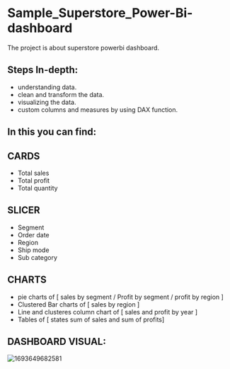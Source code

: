 # Sample_Superstore_Power-Bi-dashboard

The project is about superstore powerbi dashboard. 

## Steps In-depth:
* understanding data.
* clean and transform the data.
* visualizing the data.
* custom columns and measures by using DAX function.
  
## In this you can find:
## CARDS 
* Total sales
* Total profit
* Total quantity

## SLICER
* Segment
* Order date
* Region
* Ship mode
* Sub category

## CHARTS
* pie charts of [ sales by segment / Profit by segment / profit by region ]
* Clustered Bar charts of [ sales by region ]
* Line and clusteres column chart of [ sales and profit by year ]
* Tables of [ states sum of sales and sum of profits]

## DASHBOARD VISUAL:

![1693649682581](https://github.com/rakshithaelango/Sample_Superstore_Power-Bi-dashboard/assets/116090323/ce92e627-b4ac-43f5-8bc3-a2433d606275)

